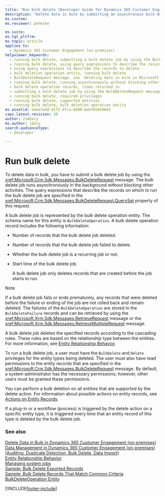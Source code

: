 ```yaml
---
title: "Run bulk delete (Developer Guide for Dynamics 365 Customer Engagement (on-premises)) | MicrosoftDocs"
description: "Delete data in bulk by submitting an asynchronous bulk delete job via the BulkDeleteRequest message."
ms.custom: 
ms.reviewer: pehecke

ms.suite: 
ms.tgt_pltfrm: 
ms.topic: article
applies_to: 
  - Dynamics 365 Customer Engagement (on-premises)
helpviewer_keywords: 
  - running bulk delete, submitting a bulk delete job by using the BulkDeleteRequest message
  - running bulk delete, using query expressions to describe the records to delete
  - using query expressions to describe the records to delete
  - bulk deletion operation entity, running bulk delete
  - BulkDeleteRequest message, see 'deleting data in bulk in Microsoft Dynamics CRM'
  - running bulk delete, running asynchronously without blocking other activities
  - bulk delete operation records, items returned in
  - submitting a bulk delete job by using the BulkDeleteRequest message, see 'deleting data in bulk in Microsoft Dynamics CRM'
  - running bulk delete, required privileges
  - running bulk delete, supported entities
  - running bulk delete, bulk deletion operation entity
ms.assetid: e4ea7edd-d1f2-4fca-bb80-bebf0a910643
caps.latest.revision: 30
author: JimDaly
ms.author: jdaly
search.audienceType: 
  - developer

---
```

# Run bulk delete

To delete data in bulk, you have to submit a bulk delete job by using the <xref:Microsoft.Crm.Sdk.Messages.BulkDeleteRequest> message. The bulk delete job runs asynchronously in the background without blocking other activities. The query expressions that describe the records on which to run the bulk delete job are specified in the <xref:Microsoft.Crm.Sdk.Messages.BulkDeleteRequest.QuerySet> property of this request.  
  
 A bulk delete job is represented by the bulk delete operation entity. The schema name for this entity is `BulkDeleteOperation`. A bulk delete operation record includes the following information:  
  
- Number of records that the bulk delete job deleted.  
  
- Number of records that the bulk delete job failed to delete.  
  
- Whether the bulk delete job is a recurring job or not.  
  
- Start time of the bulk delete job.  
  
  A bulk delete job only deletes records that are created before the job starts to run.  
  
> [!NOTE]
>  If a bulk delete job fails or ends prematurely, any records that were deleted before the failure or ending of the job are not rolled back and remain deleted. The failures of the `BulkDeleteOperation` are stored in the `BulkDeleteFailure` records and can be retrieved by using the          <xref:Microsoft.Xrm.Sdk.Messages.RetrieveRequest> message or the  <xref:Microsoft.Xrm.Sdk.Messages.RetrieveMultipleRequest> message.  
  
 A bulk delete job deletes the specified records according to the cascading rules. These rules are based on the relationship type between the entities. For more information, see [Entity Relationship Behavior](entity-relationship-behavior.md).  
  
 To run a bulk delete job, a user must have the `BulkDelete` and `Delete` privileges for the entity types being deleted. The user must also have read permissions to the entity records that are specified in the <xref:Microsoft.Crm.Sdk.Messages.BulkDeleteRequest> message. By default, a system administrator has the necessary permissions; however, other users must be granted these permissions.  
  
 You can perform a bulk deletion on all entities that are supported by the delete action. For information about possible actions on entity records, see [Actions on Entity Records](introduction-entities.md#ActionsOnEntityRecords).  
  
 If a plug-in or a workflow (process) is triggered by the delete action on a specific entity type, it is triggered every time that an entity record of this type is deleted by the bulk delete job.  
  
### See also

 [Delete Data in Bulk in Dynamics 365 Customer Engagement (on-premises)](delete-data-bulk.md)   
 [Data Management in Dynamics 365 Customer Engagement (on-premises) (Auditing, Duplicate Detection, Bulk Delete, Data Import)](manage-data.md)    
 [Entity Relationship Behavior](entity-relationship-behavior.md)   
 [Managing system jobs](/power-apps/developer/data-platform/asynchronous-service#managing-system-jobs)  
 [Sample: Bulk Delete Exported Records](sample-bulk-delete-exported-records.md)   
 [Sample: Bulk Delete Records That Match Common Criteria](sample-bulk-delete-records-match-common-criteria.md)   
 [BulkDeleteOperation Entity](entities/bulkdeleteoperation.md)


[!INCLUDE[footer-include](../../../includes/footer-banner.md)]
